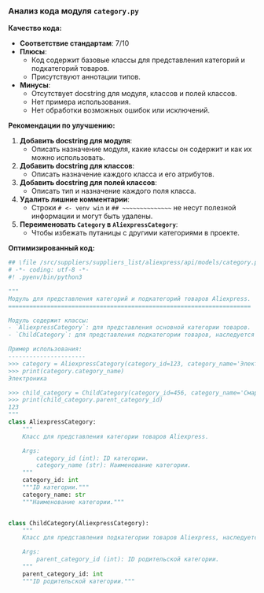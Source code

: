 ### **Анализ кода модуля `category.py`**

**Качество кода:**

- **Соответствие стандартам**: 7/10
- **Плюсы**:
    - Код содержит базовые классы для представления категорий и подкатегорий товаров.
    - Присутствуют аннотации типов.
- **Минусы**:
    - Отсутствует docstring для модуля, классов и полей классов.
    - Нет примера использования.
    - Нет обработки возможных ошибок или исключений.

**Рекомендации по улучшению:**

1.  **Добавить docstring для модуля**:
    - Описать назначение модуля, какие классы он содержит и как их можно использовать.
2.  **Добавить docstring для классов**:
    - Описать назначение каждого класса и его атрибутов.
3.  **Добавить docstring для полей классов**:
    - Описать тип и назначение каждого поля класса.
4.  **Удалить лишние комментарии**:
    - Строки `# <- venv win` и `## ~~~~~~~~~~~~~~` не несут полезной информации и могут быть удалены.
5.  **Переименовать `Category` в `AliexpressCategory`**:
    - Чтобы избежать путаницы с другими категориями в проекте.

**Оптимизированный код:**

```python
## \file /src/suppliers/suppliers_list/aliexpress/api/models/category.py
# -*- coding: utf-8 -*-
#! .pyenv/bin/python3

"""
Модуль для представления категорий и подкатегорий товаров Aliexpress.
=====================================================================

Модуль содержит классы:
- `AliexpressCategory`: для представления основной категории товаров.
- `ChildCategory`: для представления подкатегории товаров, наследуется от `AliexpressCategory`.

Пример использования:
----------------------
>>> category = AliexpressCategory(category_id=123, category_name='Электроника')
>>> print(category.category_name)
Электроника

>>> child_category = ChildCategory(category_id=456, category_name='Смартфоны', parent_category_id=123)
>>> print(child_category.parent_category_id)
123
"""
class AliexpressCategory:
    """
    Класс для представления категории товаров Aliexpress.

    Args:
        category_id (int): ID категории.
        category_name (str): Наименование категории.
    """
    category_id: int
    """ID категории."""
    category_name: str
    """Наименование категории."""


class ChildCategory(AliexpressCategory):
    """
    Класс для представления подкатегории товаров Aliexpress, наследуется от `AliexpressCategory`.

    Args:
        parent_category_id (int): ID родительской категории.
    """
    parent_category_id: int
    """ID родительской категории."""